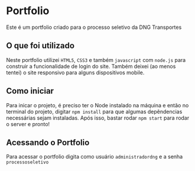 # Portfolio

Este é um portfolio criado para o processo seletivo da DNG Transportes 

## O que foi utilizado

Neste portfolio utilizei `HTML5`, `CSS3` e também `javascript` com `node.js` para construir a funcionalidade de login do site. Também deixei (ao menos tentei) o site responsivo para alguns dispositivos mobile.

## Como iniciar

Para inicar o projeto, é preciso ter o Node instalado na máquina e então no terminal do projeto, digitar `npm install` para que algumas depêndencias necessárias sejam instaladas. Após isso, bastar rodar `npm start` para rodar o server e pronto!

## Acessando o Portfolio

Para acessar o portfolio digita como usuário `administradordng` e a senha `processoseletivo`
